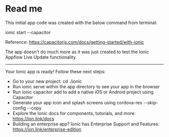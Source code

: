 # Read me

This initial app code was created with the below command from terminal:

ionic start --capacitor

Reference: https://capacitorjs.com/docs/getting-started/with-ionic

The app doesn't do much more as it was just created to test the Ionic Appflow Live Update functionality.

--------


Your Ionic app is ready! Follow these next steps:

- Go to your new project: cd ./ionic
- Run ionic serve within the app directory to see your app in the browser
- Run ionic capacitor add to add a native iOS or Android project using Capacitor
- Generate your app icon and splash screens using cordova-res --skip-config
  --copy
- Explore the Ionic docs for components, tutorials, and more:
  https://ion.link/docs
- Building an enterprise app? Ionic has Enterprise Support and Features:
  https://ion.link/enterprise-edition


